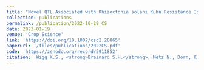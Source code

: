 ```yaml
---
title: "Novel QTL Associated with Rhizoctonia solani Kühn Resistance Identified in Two Table Beet x Sugar Beet F<sub>2:3</sub> Populations Using a New Table Beet Reference Genome"
collection: publications
permalink: /publication/2022-10-29_CS
date: 2023-01-19
venue: 'Crop Science'
link: 'https://doi.org/10.1002/csc2.20865'
paperurl: '/files/publications/2022CS.pdf'
code: 'https://zenodo.org/record/5911852'
citation: 'Wigg K.S., <strong>Brainard S.H.</strong>, Metz N., Dorn, K.M., and Goldman I.L. Novel QTL Associated with Rhizoctonia solani Kühn Resistance Identified in Two Table Beet x Sugar Beet F<sub>2:3</sub> Populations Using a New Table Beet Reference Genome. <i>Crop Sci</i> (2023) https://doi.org/10.1007/s00122-021-03988-8'
---
```



